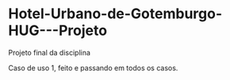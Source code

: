 # Hotel-Urbano-de-Gotemburgo-HUG---Projeto
Projeto final da disciplina

Caso de uso 1, feito e passando em todos os casos.
